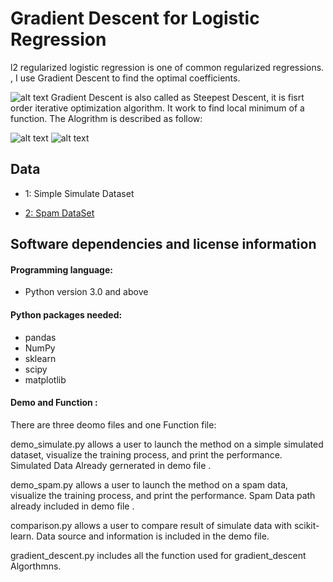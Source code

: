 # Gradient Descent for Logistic Regression 

l2 regularized logistic regression is one of common regularized regressions. 
, I use Gradient Descent to find the optimal coefficients. 


![alt text](https://s7.postimg.org/e3kkfc6zf/Screen_Shot_2017-06-09_at_10.56.10_PM.png)
Gradient Descent is also called as Steepest Descent, it is fisrt order iterative optimization algorithm. It work to find local minimum of a function. The Alogrithm is described as follow: 

![alt text](https://s23.postimg.org/5uzc8bauj/image.png)
![alt text](https://s10.postimg.org/lrdo0i3i1/Screen_Shot_2017-06-09_at_2.57.19_PM.png)

## Data

- 1: Simple Simulate Dataset

- [2: Spam DataSet](https://statweb.stanford.edu/~tibs/ElemStatLearn/datasets/spam.data)



## Software dependencies and license information
#### Programming language: 

- Python version 3.0 and above 

#### Python packages needed:

- pandas
- NumPy
- sklearn
- scipy 
- matplotlib 

#### Demo and Function : 

There are three deomo files and one Function file: 

demo_simulate.py allows a user to launch the method on a simple simulated dataset, visualize the training process, and print the performance. Simulated Data Already gernerated in demo file .

demo_spam.py allows a user to launch the method on a spam data, visualize the training process, and print the performance. Spam Data path already included in demo file  .

comparison.py allows a user to compare result of simulate data  with scikit-learn. Data source and information is included in the demo file.

gradient_descent.py includes all the function used for gradient_descent Algorthmns.

